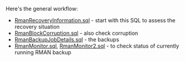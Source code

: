 Here's the general workflow: 

- [RmanRecoveryInformation.sql](https://github.com/karlarao/scripts/blob/master/backup_and_recovery/RmanRecoveryInformation.sql) - start with this SQL to assess the recovery situation 
- [RmanBlockCorruption.sql](https://github.com/karlarao/scripts/blob/master/backup_and_recovery/RmanBlockCorruption.sql) - also check corruption
- [RmanBackupJobDetails.sql](https://github.com/karlarao/scripts/blob/master/backup_and_recovery/RmanBackupJobDetails.sql) - the backups
- [RmanMonitor.sql](https://github.com/karlarao/scripts/blob/master/backup_and_recovery/RmanMonitor.sql), [RmanMonitor2.sql](https://github.com/karlarao/scripts/blob/master/backup_and_recovery/RmanMonitor2.sql) - to check status of currently running RMAN backup